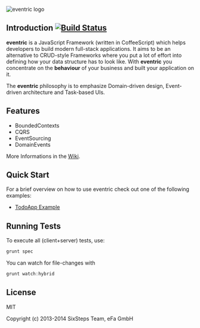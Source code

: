 ![eventric logo](https://raw.githubusercontent.com/wiki/efacilitation/eventric/eventric_logo.png)

## Introduction [![Build Status](https://travis-ci.org/efacilitation/eventric.svg?branch=master)](https://travis-ci.org/efacilitation/eventric)

**eventric** is a JavaScript Framework (written in CoffeeScript) which helps developers to build modern full-stack applications. It aims to be an alternative to CRUD-style Frameworks where you put a lot of effort into defining how your data structure has to look like. With **eventric** you concentrate on the **behaviour** of your business and built your application on it.

The **eventric** philosophy is to emphasize Domain-driven design, Event-driven architecture and Task-based UIs.


## Features

* BoundedContexts
* CQRS
* EventSourcing
* DomainEvents

More Informations in the [Wiki](https://github.com/efacilitation/eventric/wiki).


## Quick Start

For a brief overview on how to use eventric check out one of the following examples:

* [TodoApp Example](https://github.com/efacilitation/eventric/wiki/ExampleTodo)


## Running Tests

To execute all (client+server) tests, use:

```javascript
grunt spec
```

You can watch for file-changes with

```javascript
grunt watch:hybrid
```


## License

MIT

Copyright (c) 2013-2014 SixSteps Team, eFa GmbH
